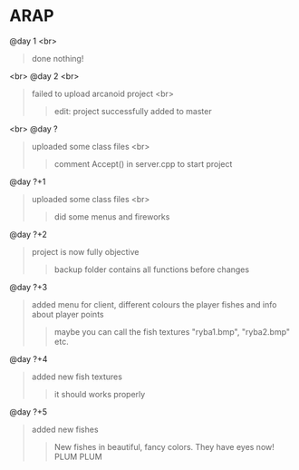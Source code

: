 # ARAP

@day 1 <br\>
> done nothing!

<br\>
@day 2 <br\>
>failed to upload arcanoid project <br\>
>> edit: project successfully added to master

<br\>
@day ?
> uploaded some class files <br\>
>> comment Accept() in server.cpp to start project 

@day ?+1
> uploaded some class files <br\>
>> did some menus and fireworks 

@day ?+2
> project is now fully objective
>> backup folder contains all functions before changes

@day ?+3
> added menu for client, different colours the player fishes and info about player points
>> maybe you can call the fish textures "ryba1.bmp", "ryba2.bmp" etc.

@day ?+4
> added new fish textures
>> it should works properly 

@day ?+5
> added new fishes
>> New fishes in beautiful, fancy colors. They have eyes now! PLUM PLUM
